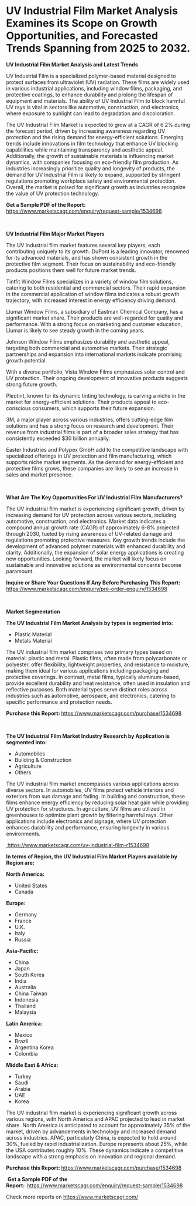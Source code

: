 <p><h1>UV Industrial Film Market Analysis Examines its Scope on Growth Opportunities, and Forecasted Trends Spanning from 2025 to 2032.</h1></p><p><strong>UV Industrial Film Market Analysis and Latest Trends</strong></p>
<p><p>UV Industrial Film is a specialized polymer-based material designed to protect surfaces from ultraviolet (UV) radiation. These films are widely used in various industrial applications, including window films, packaging, and protective coatings, to enhance durability and prolong the lifespan of equipment and materials. The ability of UV Industrial Film to block harmful UV rays is vital in sectors like automotive, construction, and electronics, where exposure to sunlight can lead to degradation and discoloration.</p><p>The UV Industrial Film Market is expected to grow at a CAGR of 6.2% during the forecast period, driven by increasing awareness regarding UV protection and the rising demand for energy-efficient solutions. Emerging trends include innovations in film technology that enhance UV blocking capabilities while maintaining transparency and aesthetic appeal. Additionally, the growth of sustainable materials is influencing market dynamics, with companies focusing on eco-friendly film production. As industries increasingly prioritize quality and longevity of products, the demand for UV Industrial Film is likely to expand, supported by stringent regulations promoting workplace safety and environmental protection. Overall, the market is poised for significant growth as industries recognize the value of UV protection technology.</p></p>
<p><strong>Get a Sample PDF of the Report:&nbsp;</strong> <a href="https://www.marketscagr.com/enquiry/request-sample/1534698?utm_campaign=1868&utm_medium=2&utm_source=Github&utm_content=ia&utm_term=02022025&utm_id=uv-industrial-film">https://www.marketscagr.com/enquiry/request-sample/1534698</a></p>
<p>&nbsp;</p>
<p><strong>UV Industrial Film Major Market Players</strong></p>
<p><p>The UV industrial film market features several key players, each contributing uniquely to its growth. DuPont is a leading innovator, renowned for its advanced materials, and has shown consistent growth in the protective film segment. Their focus on sustainability and eco-friendly products positions them well for future market trends.</p><p>Tintfit Window Films specializes in a variety of window film solutions, catering to both residential and commercial sectors. Their rapid expansion in the commercial application of window films indicates a robust growth trajectory, with increased interest in energy efficiency driving demand.</p><p>Llumar Window Films, a subsidiary of Eastman Chemical Company, has a significant market share. Their products are well-regarded for quality and performance. With a strong focus on marketing and customer education, Llumar is likely to see steady growth in the coming years.</p><p>Johnson Window Films emphasizes durability and aesthetic appeal, targeting both commercial and automotive markets. Their strategic partnerships and expansion into international markets indicate promising growth potential.</p><p>With a diverse portfolio, Vista Window Films emphasizes solar control and UV protection. Their ongoing development of innovative products suggests strong future growth.</p><p>Pleotint, known for its dynamic tinting technology, is carving a niche in the market for energy-efficient solutions. Their products appeal to eco-conscious consumers, which supports their future expansion.</p><p>3M, a major player across various industries, offers cutting-edge film solutions and has a strong focus on research and development. Their revenue from industrial films is part of a broader sales strategy that has consistently exceeded $30 billion annually.</p><p>Easter Industries and Polypex GmbH add to the competitive landscape with specialized offerings in UV protection and film manufacturing, which supports niche market segments. As the demand for energy-efficient and protective films grows, these companies are likely to see an increase in sales and market presence.</p></p>
<p>&nbsp;</p>
<p><strong>What Are The Key Opportunities For UV Industrial Film Manufacturers?</strong></p>
<p><p>The UV industrial film market is experiencing significant growth, driven by increasing demand for UV protection across various sectors, including automotive, construction, and electronics. Market data indicates a compound annual growth rate (CAGR) of approximately 6-8% projected through 2030, fueled by rising awareness of UV-related damage and regulations promoting protective measures. Key growth trends include the development of advanced polymer materials with enhanced durability and clarity. Additionally, the expansion of solar energy applications is creating new opportunities. Looking forward, the market will likely focus on sustainable and innovative solutions as environmental concerns become paramount.</p></p>
<p><strong>Inquire or Share Your Questions If Any Before Purchasing This Report:</strong> <a href="https://www.marketscagr.com/enquiry/pre-order-enquiry/1534698?utm_campaign=1868&utm_medium=2&utm_source=Github&utm_content=ia&utm_term=02022025&utm_id=uv-industrial-film">https://www.marketscagr.com/enquiry/pre-order-enquiry/1534698</a></p>
<p>&nbsp;</p>
<p><strong>Market Segmentation</strong></p>
<p><strong>The UV Industrial Film Market Analysis by types is segmented into:</strong></p>
<p><ul><li>Plastic Material</li><li>Metals Material</li></ul></p>
<p><p>The UV industrial film market comprises two primary types based on material: plastic and metal. Plastic films, often made from polycarbonate or polyester, offer flexibility, lightweight properties, and resistance to moisture, making them ideal for various applications including packaging and protective coverings. In contrast, metal films, typically aluminum-based, provide excellent durability and heat resistance, often used in insulation and reflective purposes. Both material types serve distinct roles across industries such as automotive, aerospace, and electronics, catering to specific performance and protection needs.</p></p>
<p><strong>Purchase this Report:&nbsp;</strong><a href="https://www.marketscagr.com/purchase/1534698?utm_campaign=1868&utm_medium=2&utm_source=Github&utm_content=ia&utm_term=02022025&utm_id=uv-industrial-film">https://www.marketscagr.com/purchase/1534698</a></p>
<p>&nbsp;</p>
<p><strong>The UV Industrial Film Market Industry Research by Application is segmented into:</strong></p>
<p><ul><li>Automobiles</li><li>Building & Construction</li><li>Agriculture</li><li>Others</li></ul></p>
<p><p>The UV industrial film market encompasses various applications across diverse sectors. In automobiles, UV films protect vehicle interiors and exteriors from sun damage and fading. In building and construction, these films enhance energy efficiency by reducing solar heat gain while providing UV protection for structures. In agriculture, UV films are utilized in greenhouses to optimize plant growth by filtering harmful rays. Other applications include electronics and signage, where UV protection enhances durability and performance, ensuring longevity in various environments.</p></p>
<p><a href="https://www.marketscagr.com/uv-industrial-film-r1534698?utm_campaign=1868&utm_medium=2&utm_source=Github&utm_content=ia&utm_term=02022025&utm_id=uv-industrial-film">&nbsp;https://www.marketscagr.com/uv-industrial-film-r1534698</a></p>
<p><strong>In terms of Region, the UV Industrial Film Market Players available by Region are:</strong></p>
<p>
    <p> <strong> North America: </strong>
        <ul>
            <li>United States</li>
            <li>Canada</li>
        </ul>
        </p> 
    <p> <strong> Europe: </strong>
        <ul>
            <li>Germany</li>
            <li>France</li>
            <li>U.K.</li>
            <li>Italy</li>
            <li>Russia</li>
        </ul>
        </p> 
    <p> <strong> Asia-Pacific: </strong>
        <ul>
            <li>China</li>
            <li>Japan</li>
            <li>South Korea</li>
            <li>India</li>
            <li>Australia</li>
            <li>China Taiwan</li>
            <li>Indonesia</li>
            <li>Thailand</li>
            <li>Malaysia</li>
        </ul>
        </p> 
    <p> <strong> Latin America: </strong>
        <ul>
            <li>Mexico</li>
            <li>Brazil</li>
            <li>Argentina Korea</li>
            <li>Colombia</li>
        </ul>
        </p> 
    <p> <strong> Middle East & Africa: </strong>
        <ul>
            <li>Turkey</li>
            <li>Saudi</li>
            <li>Arabia</li>
            <li>UAE</li>
            <li>Korea</li>
        </ul>
    </p>
    </p>
<p><p>The UV industrial film market is experiencing significant growth across various regions, with North America and APAC projected to lead in market share. North America is anticipated to account for approximately 35% of the market, driven by advancements in technology and increased demand across industries. APAC, particularly China, is expected to hold around 30%, fueled by rapid industrialization. Europe represents about 25%, while the USA contributes roughly 10%. These dynamics indicate a competitive landscape with a strong emphasis on innovation and regional demand.</p></p>
<p><strong>Purchase this Report: </strong><a href="https://www.marketscagr.com/purchase/1534698?utm_campaign=1868&utm_medium=2&utm_source=Github&utm_content=ia&utm_term=02022025&utm_id=uv-industrial-film">https://www.marketscagr.com/purchase/1534698</a></p>
<p>&nbsp;<strong>Get a Sample PDF of the Report:&nbsp;&nbsp;</strong><a href="https://www.marketscagr.com/enquiry/request-sample/1534698?utm_campaign=1868&utm_medium=2&utm_source=Github&utm_content=ia&utm_term=02022025&utm_id=uv-industrial-film">https://www.marketscagr.com/enquiry/request-sample/1534698</a></p>
<p><strong></strong></p>
<p>Check more reports on <a href="https://www.marketscagr.com/?utm_campaign=1868&utm_medium=2&utm_source=Github&utm_content=ia&utm_term=02022025&utm_id=uv-industrial-film">https://www.marketscagr.com/</a></p>